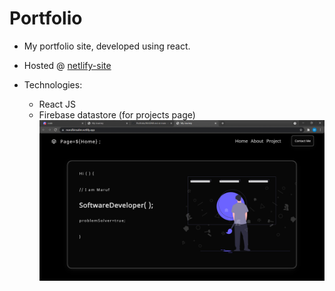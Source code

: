 # Portfolio
* My portfolio site, developed using react.

* Hosted @ [netlify-site](https://marufbinsalim.netlify.app/)
* Technologies:
  - React JS
  - Firebase datastore (for projects page)
![alt text](https://raw.githubusercontent.com/maruf22-dev/Portfolio/main/portHome.png)

